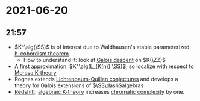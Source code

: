 # 2021-06-20

## 21:57

  - $K^\alg(\SS)$ is of interest due to Waldhausen's stable parameterized [h-cobordism theorem](../h-cobordism%20theorem.md).
    - How to understand it: look at [Galois descent](Galois%20descent) on $K(\ZZ)$
- A first approximation: $K^\alg(L_{K(n)} \SS)$, so localize with respect to [Morava K-theory](../Morava%20K-theory.md)
- Rognes extends [Lichtenbaum-Quillen conjectures](Lichtenbaum-Quillen%20conjectures) and develops a theory for Galois extensions of $\SS\dash$algebras
- [Redshift](Redshift): [algebraic K-theory](algebraic%20K-theory) increases [chromatic complexity](chromatic%20complexity) by one.
